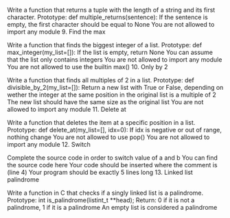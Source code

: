  Write a function that returns a tuple with the length of a string and its
 first character.
Prototype: def multiple_returns(sentence):
If the sentence is empty, the first character should be equal to None
You are not allowed to import any module
9. Find the max

 Write a function that finds the biggest integer of a list.
Prototype: def max_integer(my_list=[]):
If the list is empty, return None
You can assume that the list only contains integers
You are not allowed to import any module
You are not allowed to use the builtin max()
10. Only by 2

  Write a function that finds all multiples of 2 in a list.
Prototype: def divisible_by_2(my_list=[]):
Return a new list with True or False, depending on wether the integer at the same position in the original list is a multiple of 2
The new list should have the same size as the original list
You are not allowed to import any module
11. Delete at

  Write a function that deletes the item at a specific position in a list.
Prototype: def delete_at(my_list=[], idx=0):
If idx is negative or out of range, nothing change
You are not allowed to use pop()
You are not allowed to import any module
12. Switch

  Complete the source code in order to switch value of a and b
You can find the source code here
Your code should be inserted where the comment is (line 4)
Your program should be exactly 5 lines long
13. Linked list palindrome

  Write a function in C that checks if a singly linked list is a palindrome.
Prototype: int is_palindrome(listint_t **head);
Return: 0 if it is not a palindrome, 1 if it is a palindrome
An empty list is considered a palindrome
